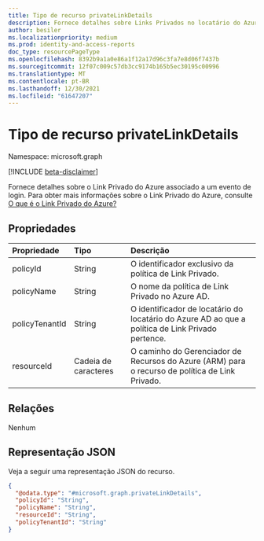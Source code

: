 ```yaml
---
title: Tipo de recurso privateLinkDetails
description: Fornece detalhes sobre Links Privados no locatário do Azure AD
author: besiler
ms.localizationpriority: medium
ms.prod: identity-and-access-reports
doc_type: resourcePageType
ms.openlocfilehash: 8392b9a1a0e86a1f12a17d96c3fa7e8d06f7437b
ms.sourcegitcommit: 12f07c009c57db3cc9174b165b5ec30195c00996
ms.translationtype: MT
ms.contentlocale: pt-BR
ms.lasthandoff: 12/30/2021
ms.locfileid: "61647207"
---
```

# <a name="privatelinkdetails-resource-type"></a>Tipo de recurso privateLinkDetails

Namespace: microsoft.graph

[!INCLUDE [beta-disclaimer](../../includes/beta-disclaimer.md)]

Fornece detalhes sobre o Link Privado do Azure associado a um evento de login. Para obter mais informações sobre o Link Privado do Azure, consulte [O que é o Link Privado do Azure?](/azure/private-link/private-link-overview) 



## <a name="properties"></a>Propriedades
|Propriedade|Tipo|Descrição|
|:---|:---|:---|
|policyId|String|O identificador exclusivo da política de Link Privado. |
|policyName|String|O nome da política de Link Privado no Azure AD. |
|policyTenantId|String|O identificador de locatário do locatário do Azure AD ao que a política de Link Privado pertence.|
|resourceId|Cadeia de caracteres|O caminho do Gerenciador de Recursos do Azure (ARM) para o recurso de política de Link Privado.|

## <a name="relationships"></a>Relações
Nenhum

## <a name="json-representation"></a>Representação JSON
Veja a seguir uma representação JSON do recurso.
<!-- {
  "blockType": "resource",
  "@odata.type": "microsoft.graph.privateLinkDetails"
}
-->
``` json
{
  "@odata.type": "#microsoft.graph.privateLinkDetails",
  "policyId": "String",
  "policyName": "String",
  "resourceId": "String",
  "policyTenantId": "String"
}
```
